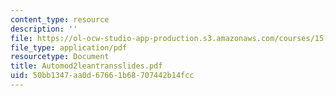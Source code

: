 ```yaml
---
content_type: resource
description: ''
file: https://ol-ocw-studio-app-production.s3.amazonaws.com/courses/15-343-managing-transformations-in-work-organizations-and-society-spring-2002/50bb1347aa0d67661b68707442b14fcc_Automod2leantransslides.pdf
file_type: application/pdf
resourcetype: Document
title: Automod2leantransslides.pdf
uid: 50bb1347-aa0d-6766-1b68-707442b14fcc
---
```

